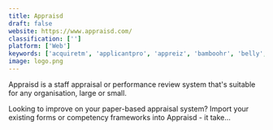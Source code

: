 ```yaml
---
title: Appraisd
draft: false 
website: https://www.appraisd.com/
classification: ['']
platform: ['Web']
keywords: ['acquiretm', 'applicantpro', 'appreiz', 'bamboohr', 'belly', 'bob', 'bonusly', 'cakehr', 'clearcompany', 'engagedly', 'freshteam', 'hiringthing', 'lanteria_hr', 'namely', 'qualtrics_research_core', 'signalhire', 'spidergap', 'sutihr', 'ultipro', 'webhr', 'zoho_recruit', 'eloomi', 'mystaffingpro']
image: logo.png
---
```

Appraisd is a staff appraisal or performance review system that's suitable for any organisation, large or small. 

Looking to improve on your paper-based appraisal system? Import your existing forms or competency frameworks into Appraisd - it take...